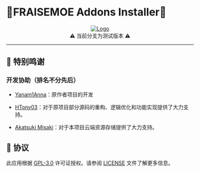 # 🍓FRAISEMOE Addons Installer🍓

<!-- PROJECT SHIELDS -->
<p align="center">
  <a href="https://github.com/Akatsuki-Misaki/FRAISEMOE2-Addons-Installer">
    <img src="https://raw.githubusercontent.com/Yanam1Anna/FRAISEMOE-Addons-Installer/master/introduction_imgs/main.png" alt="Logo">
  </a>
  <br />
  ⚠️ 当前分支为测试版本 ⚠️
  <br />
</p>

---

## 🎉 特别鸣谢

###   开发协助（排名不分先后）

- [Yanam1Anna](https://github.com/Yanam1Anna/)：原作者项目的开发

- [HTony03](https://github.com/HTony03)：对于原项目部分源码的重构、逻辑优化和功能实现提供了大力支持。

- [Akatsuki Misaki](https://github.com/Akatsuki-Misaki)：对于本项目云端资源存储提供了大力支持。


## 📖 协议

此应用根据 [GPL-3.0](https://github.com/Yanam1Anna/FRAISEMOE-Addons-Installer/blob/master/LICENSE) 许可证授权。请参阅 [LICENSE](https://github.com/Yanam1Anna/FRAISEMOE-Addons-Installer/blob/master/LICENSE) 文件了解更多信息。
